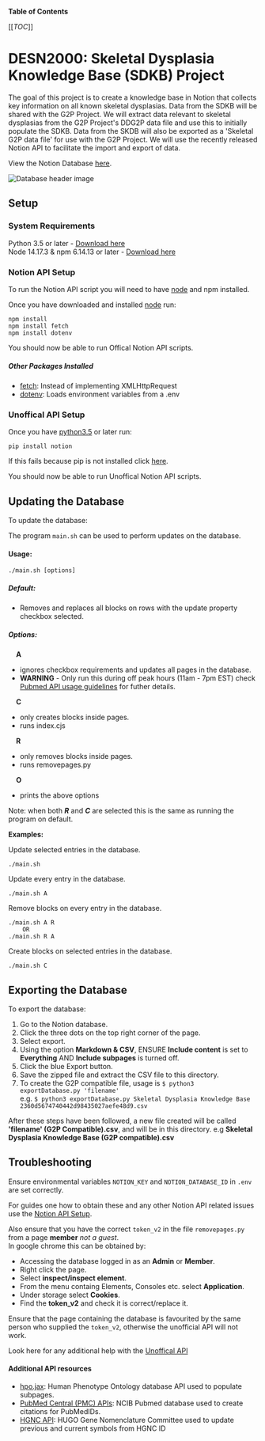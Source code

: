 **Table of Contents**

[[_TOC_]]

# DESN2000: Skeletal Dysplasia Knowledge Base (SDKB) Project

The goal of this project is to create a knowledge base in Notion that collects key information on all known skeletal dysplasias. 
Data from the SDKB will be shared with the G2P Project. 
We will extract data relevant to skeletal dysplasias from the G2P Project's DDG2P data file and use this to initially populate the SDKB. 
Data from the SKDB will also be exported as a 'Skeletal G2P data file' for use with the G2P Project. 
We will use the recently released Notion API to facilitate the import and export of data. 


View the Notion Database [here](https://www.notion.so/2360d5674740442d98435027aefe48d9?v=cec5e58748e2445581a56cc8b12fc5e5).

<img src="/uploads/7a8f17a2e81d553e1737cf034781e77f/Screen_Shot_2021-08-01_at_6.10.20_pm.png" alt="Database header image"/>

## Setup

### System Requirements

Python 3.5 or later - [Download here](https://www.python.org/downloads/)  
Node 14.17.3 & npm 6.14.13 or later - [Download here](https://nodejs.org/en/download/)

### Notion API Setup

To run the Notion API script you will need to have [node](https://nodejs.org/en/download/) and npm installed.  

Once you have downloaded and installed [node](https://nodejs.org/en/download/) run:

<code>npm install</code>  
<code>npm install fetch</code>  
<code>npm install dotenv</code> 

You should now be able to run Offical Notion API scripts. 

##### Other Packages Installed
- [fetch](https://www.npmjs.com/package/node-fetch): Instead of implementing XMLHttpRequest
- [dotenv](https://www.npmjs.com/package/dotenv): Loads environment variables from a .env

### Unoffical API Setup
Once you have [python3.5](https://www.python.org/downloads/) or later run:

<code>pip install notion</code>

If this fails because pip is not installed click [here](https://pip.pypa.io/en/stable/installation/).

You should now be able to run Unoffical Notion API scripts.

## Updating the Database

To update the database:

The program <code>main.sh</code> can be used to perform updates on the database.

#### Usage:

<code>./main.sh [options]</code>

##### Default:

- Removes and replaces all blocks on rows with the update property checkbox selected.

##### Options: 

&nbsp;&nbsp;&nbsp;&nbsp;**A**
-  ignores checkbox requirements and updates all pages in the database.  
-  **WARNING** - Only run this during off peak hours (11am - 7pm EST) check [Pubmed API usage guidelines](https://www.ncbi.nlm.nih.gov/books/NBK25497/#chapter2.Usage_Guidelines_and_Requiremen) for futher details. 

&nbsp;&nbsp;&nbsp;&nbsp;**C**
-  only creates blocks inside pages.  
-  runs index.cjs

&nbsp;&nbsp;&nbsp;&nbsp;**R**
-  only removes blocks inside pages.  
-  runs removepages.py

&nbsp;&nbsp;&nbsp;&nbsp;**O**
-  prints the above options

Note: when both ***R*** and ***C*** are selected this is the same as running the program on default.

<strong>Examples:</strong>

Update selected entries in the database.
```
./main.sh
```

Update every entry in the database.
```
./main.sh A
```

Remove blocks on every entry in the database.
```
./main.sh A R
    OR
./main.sh R A
```

Create blocks on selected entries in the database.
```
./main.sh C
```


## Exporting the Database

To export the database:
<ol>
<li>Go to the Notion database.</li>
<li>Click the three dots on the top right corner of the page.</li>
<li>Select export.</li>
<li>Using the option <strong>Markdown & CSV</strong>, ENSURE <strong>Include content</strong> is set to <strong>Everything</strong> AND <strong>Include subpages</strong> is turned off.</li>
<li>Click the blue Export button.</li>
<li>Save the zipped file and extract the CSV file to this directory.</li>
<li>To create the G2P compatible file, usage is <code>$ python3 exportDatabase.py 'filename'</code> <br>e.g. <code>$ python3 exportDatabase.py Skeletal Dysplasia Knowledge Base 2360d5674740442d98435027aefe48d9.csv</code></li>
</ol>
After these steps have been followed, a new file created will be called <strong>'filename' (G2P Compatible).csv</strong>, and will be in this directory. e.g <strong>Skeletal Dysplasia Knowledge Base (G2P compatible).csv</strong>

## Troubleshooting

Ensure environmental variables <code>NOTION_KEY</code> and <code>NOTION_DATABASE_ID</code> in <code>.env</code> are set correctly.

For guides one how to obtain these and any other Notion API related issues use the [Notion API Setup](https://developers.notion.com/docs).

Also ensure that you have the correct <code>token_v2</code> in the file <code>removepages.py</code> from a page **member** _not a guest_.  
In google chrome this can be obtained by:

- Accessing the database logged in as an **Admin** or **Member**.
- Right click the page. 
- Select **inspect/inspect element**.
- From the menu containg Elements, Consoles etc. select **Application**.
- Under storage select **Cookies**.
- Find the **token_v2** and check it is correct/replace it.

Ensure that the page containing the database is favourited by the same person who supplied the <code>token_v2</code>, otherwise the unofficial API will not work.

Look here for any additional help with the [Unoffical API](https://github.com/jamalex/notion-py)

#### Additional API resources

- [hpo.jax](https://hpo.jax.org/app/): Human Phenotype Ontology database API used to populate subpages.  
- [PubMed Central (PMC) APIs](https://www.ncbi.nlm.nih.gov/pmc/tools/developers/): NCIB Pubmed database used to create citations for PubMedIDs. 
- [HGNC API](https://www.genenames.org/help/rest/): HUGO Gene Nomenclature Committee used to update previous and current symbols from HGNC ID

